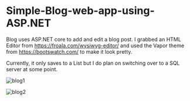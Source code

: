 # Simple-Blog-web-app-using-ASP.NET

Blog uses ASP.NET core to add and edit a blog post. 
I grabbed an HTML Editor from https://froala.com/wysiwyg-editor/ and used the Vapor theme from https://bootswatch.com/ to make it look pretty. 

Currently, it only saves to a List but I do plan on switching over to a SQL server at some point. 

![blog1](https://user-images.githubusercontent.com/97712526/197364116-cbe78608-4a47-4048-bafd-cf3f1fc0475f.png)

![blog2](https://user-images.githubusercontent.com/97712526/197364117-7a24f020-17db-4373-8b45-8c09f7b96367.png)
